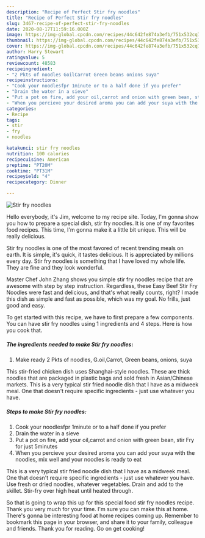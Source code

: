 ```yaml
---
description: "Recipe of Perfect Stir fry noodles"
title: "Recipe of Perfect Stir fry noodles"
slug: 3467-recipe-of-perfect-stir-fry-noodles
date: 2020-08-17T11:59:16.000Z
image: https://img-global.cpcdn.com/recipes/44c642fe874a3efb/751x532cq70/stir-fry-noodles-recipe-main-photo.jpg
thumbnail: https://img-global.cpcdn.com/recipes/44c642fe874a3efb/751x532cq70/stir-fry-noodles-recipe-main-photo.jpg
cover: https://img-global.cpcdn.com/recipes/44c642fe874a3efb/751x532cq70/stir-fry-noodles-recipe-main-photo.jpg
author: Harry Stewart
ratingvalue: 5
reviewcount: 48583
recipeingredient:
- "2 Pkts of noodles GoilCarrot Green beans onions suya"
recipeinstructions:
- "Cook your noodlesfpr 1minute or to a half done if you prefer"
- "Drain the water in a sieve"
- "Put a pot on fire, add your oil,carrot and onion with green bean, stir Fry for just 5minutes"
- "When you percieve your desired aroma you can add your suya with the noodles, mix well and your noodles is ready to eat"
categories:
- Recipe
tags:
- stir
- fry
- noodles

katakunci: stir fry noodles 
nutrition: 100 calories
recipecuisine: American
preptime: "PT20M"
cooktime: "PT31M"
recipeyield: "4"
recipecategory: Dinner

---
```



![Stir fry noodles](https://img-global.cpcdn.com/recipes/44c642fe874a3efb/751x532cq70/stir-fry-noodles-recipe-main-photo.jpg)

Hello everybody, it's Jim, welcome to my recipe site. Today, I'm gonna show you how to prepare a special dish, stir fry noodles. It is one of my favorites food recipes. This time, I'm gonna make it a little bit unique. This will be really delicious.

Stir fry noodles is one of the most favored of recent trending meals on earth. It is simple, it's quick, it tastes delicious. It is appreciated by millions every day. Stir fry noodles is something that I have loved my whole life. They are fine and they look wonderful.

Master Chef John Zhang shows you simple stir fry noodles recipe that are awesome with step by step instruction. Regardless, these Easy Beef Stir Fry Noodles were fast and delicious, and that&#39;s what really counts, right? I made this dish as simple and fast as possible, which was my goal. No frills, just good and easy.


To get started with this recipe, we have to first prepare a few components. You can have stir fry noodles using 1 ingredients and 4 steps. Here is how you cook that.

<!--inarticleads1-->

##### The ingredients needed to make Stir fry noodles:

1. Make ready 2 Pkts of noodles, G.oil,Carrot, Green beans, onions, suya


This stir-fried chicken dish uses Shanghai-style noodles. These are thick noodles that are packaged in plastic bags and sold fresh in Asian/Chinese markets. This is a very typical stir fried noodle dish that I have as a midweek meal. One that doesn&#39;t require specific ingredients - just use whatever you have. 

<!--inarticleads2-->

##### Steps to make Stir fry noodles:

1. Cook your noodlesfpr 1minute or to a half done if you prefer
1. Drain the water in a sieve
1. Put a pot on fire, add your oil,carrot and onion with green bean, stir Fry for just 5minutes
1. When you percieve your desired aroma you can add your suya with the noodles, mix well and your noodles is ready to eat


This is a very typical stir fried noodle dish that I have as a midweek meal. One that doesn&#39;t require specific ingredients - just use whatever you have. Use fresh or dried noodles, whatever vegetables. Drain and add to the skillet. Stir-fry over high heat until heated through. 

So that is going to wrap this up for this special food stir fry noodles recipe. Thank you very much for your time. I'm sure you can make this at home. There's gonna be interesting food at home recipes coming up. Remember to bookmark this page in your browser, and share it to your family, colleague and friends. Thank you for reading. Go on get cooking!
